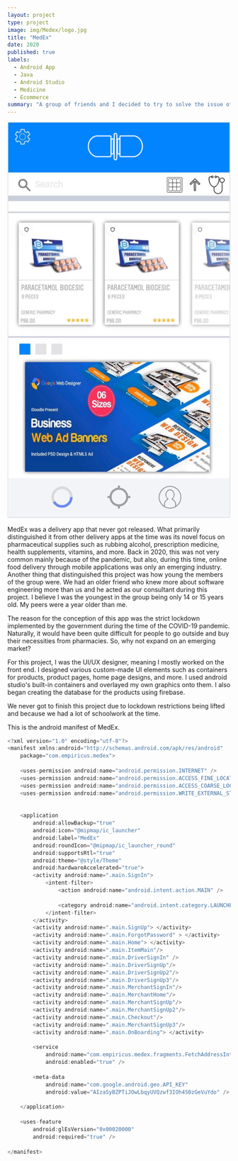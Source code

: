 ```yaml
---
layout: project
type: project
image: img/Medex/logo.jpg
title: "MedEx"
date: 2020
published: true
labels:
  - Android App
  - Java
  - Android Studio
  - Medicine
  - Ecommerce
summary: "A group of friends and I decided to try to solve the issue of delivering pharmaceutical supplies to Filipino citizens during the COVID-19 pandemic."
---
```


<div class="text-center p-4">
  <img width="550px" src="../img/Medex/inventory.png" class="img-thumbnail" >
</div>

MedEx was a delivery app that never got released. What primarily distinguished it from other delivery apps at the time was its novel focus on pharmaceutical supplies such as rubbing alcohol, prescription medicine, health supplements, vitamins, and more. Back in 2020, this was not very common mainly because of the pandemic, but also, during this time, online food delivery through mobile applications was only an emerging industry. Another thing that distinguished this project was how young the members of the group were. We had an older friend who knew more about software engineering more than us and he acted as our consultant during this project. I believe I was the youngest in the group being only 14 or 15 years old. My peers were a year older than me.

The reason for the conception of this app was the strict lockdown implemented by the government during the time of the COVID-19 pandemic. Naturally, it would have been quite difficult for people to go outside and buy their necessities from pharmacies. So, why not expand on an emerging market?

For this project, I was the UI/UX designer, meaning I mostly worked on the front end. I designed various custom-made UI elements such as containers for products, product pages, home page designs, and more. I used android studio's built-in containers and overlayed my own graphics onto them. I also began creating the database for the products using firebase.

We never got to finish this project due to lockdown restrictions being lifted and because we had a lot of schoolwork at the time.

This is the android manifest of MedEx.
```cpp
<?xml version="1.0" encoding="utf-8"?>
<manifest xmlns:android="http://schemas.android.com/apk/res/android"
    package="com.empiricus.medex">

    <uses-permission android:name="android.permission.INTERNET" />
    <uses-permission android:name="android.permission.ACCESS_FINE_LOCATION" />
    <uses-permission android:name="android.permission.ACCESS_COARSE_LOCATION" />
    <uses-permission android:name="android.permission.WRITE_EXTERNAL_STORAGE" />


    <application
        android:allowBackup="true"
        android:icon="@mipmap/ic_launcher"
        android:label="MedEx"
        android:roundIcon="@mipmap/ic_launcher_round"
        android:supportsRtl="true"
        android:theme="@style/Theme"
        android:hardwareAccelerated="true">
        <activity android:name=".main.SignIn">
            <intent-filter>
                <action android:name="android.intent.action.MAIN" />

                <category android:name="android.intent.category.LAUNCHER" />
            </intent-filter>
        </activity>
        <activity android:name=".main.SignUp"> </activity>
        <activity android:name=".main.ForgotPassword" > </activity>
        <activity android:name=".main.Home"> </activity>
        <activity android:name=".main.ItemMain"/>
        <activity android:name=".main.DriverSignIn" />
        <activity android:name=".main.DriverSignUp"/>
        <activity android:name=".main.DriverSignUp2"/>
        <activity android:name=".main.DriverSignUp3"/>
        <activity android:name=".main.MerchantSignIn"/>
        <activity android:name=".main.MerchantHome"/>
        <activity android:name=".main.MerchantSignUp"/>
        <activity android:name=".main.MerchantSignUp2"/>
        <activity android:name=".main.Checkout"/>
        <activity android:name=".main.MerchantSignUp3"/>
        <activity android:name=".main.OnBoarding"> </activity>

        <service
            android:name="com.empiricus.medex.fragments.FetchAddressIntentService"
            android:enabled="true" />

        <meta-data
            android:name="com.google.android.geo.API_KEY"
            android:value="AIzaSyBZPTiJOwLbqyUVQzwf3IOh4S0zGeVuYdo" />

    </application>

    <uses-feature
        android:glEsVersion="0x00020000"
        android:required="true" />

</manifest>
```
